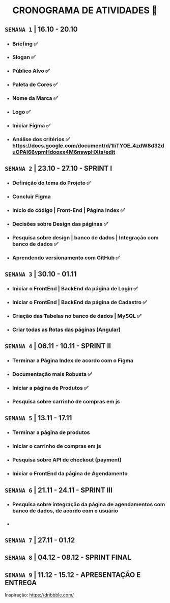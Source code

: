 <h1 align="center"> CRONOGRAMA DE ATIVIDADES 📅 </h1>

## `SEMANA 1` |  16.10 - 20.10 
- ### Briefing ✅
- ### Slogan ✅
- ### Público Alvo ✅
- ### Paleta de Cores ✅
- ### Nome da Marca ✅
- ### Logo ✅
- ### Iniciar Figma ✅
- ### Análise dos critérios ✅ https://docs.google.com/document/d/1IiTYOE_4zdW8d32duOPAI66vpmHdooxx4M6nswpHXts/edit


## `SEMANA 2` | 23.10 - 27.10 - SPRINT I
- ### Definição do tema do Projeto ✅
- ### Concluir Figma
- ### Início do código | Front-End | Página Index ✅
- ### Decisões sobre Design das páginas ✅
- ### Pesquisa sobre design | banco de dados | Integração com banco de dados ✅
- ### Aprendendo versionamento com GitHub ✅

## `SEMANA 3` | 30.10 - 01.11
- ### Iniciar o FrontEnd | BackEnd da página de Login ✅
- ### Iniciar o FrontEnd | BackEnd da página de Cadastro ✅
- ### Criação das Tabelas no banco de dados | MySQL ✅
- ### Criar todas as Rotas das páginas (Angular)


## `SEMANA 4` | 06.11 - 10.11 - SPRINT II
- ### Terminar a Página Index de acordo com o Figma
- ### Documentação mais Robusta ✅
- ### Iniciar a página de Produtos ✅
- ### Pesquisa sobre carrinho de compras em js
  
## `SEMANA 5` | 13.11 - 17.11
- ### Terminar a página de produtos
- ### Iniciar o carrinho de compras em js
- ### Pesquisa sobre API de checkout (payment)
- ### Iniciar o FrontEnd da página de Agendamento

## `SEMANA 6` | 21.11 - 24.11 - SPRINT III
- ### **Pesquisa sobre integração da página de agendamentos com banco de dados, de acordo com o usuário**
- ### 

## `SEMANA 7` | 27.11 - 01.12

## `SEMANA 8` | 04.12 - 08.12 - SPRINT FINAL

## `SEMANA 9` | 11.12 - 15.12 - APRESENTAÇÃO E ENTREGA

Inspiração: https://dribbble.com/
